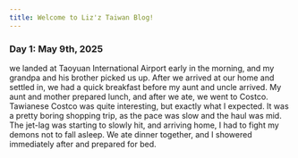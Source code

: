 ```yaml
---
title: Welcome to Liz'z Taiwan Blog!
---
```


### Day 1: May 9th, 2025
we landed at Taoyuan International Airport early in the morning, and my grandpa and his brother picked us up. After we arrived at our home and settled in, we had a quick breakfast before my aunt and uncle arrived. My aunt and mother prepared lunch, and after we ate, we went to Costco. Tawianese Costco was quite interesting, but exactly what I expected. It was a pretty boring shopping trip, as the pace was slow and the haul was mid. The jet-lag was starting to slowly hit, and arriving home, I had to fight my demons not to fall asleep. We ate dinner together, and I showered immediately after and prepared for bed.

